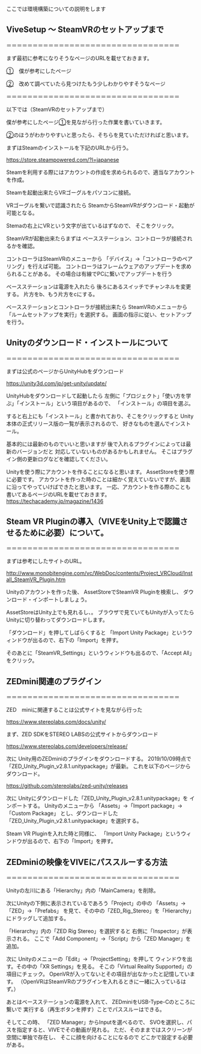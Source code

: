 ここでは環境構築についての説明をします


## ViveSetup ～ SteamVRのセットアップまで

＝＝＝＝＝＝＝＝＝＝＝＝＝＝＝＝＝＝＝＝＝＝＝＝＝＝＝＝＝＝＝＝＝

まず最初に参考になりそうなページのURLを載せておきます。

[①](https://www.moguravr.com/htcvive-setup/)　僕が参考にしたページ

[②](http://www.monobitengine.com/vc/WebDoc/contents/VRSettings/Install_ViveSetup.htm)　改めて調べていたら見つけたもう少しわかりやすそうなページ

＝＝＝＝＝＝＝＝＝＝＝＝＝＝＝＝＝＝＝＝＝＝＝＝＝＝＝＝＝＝＝＝＝

以下では（SteamVRのセットアップまで）

僕が参考にしたページ[①](https://www.moguravr.com/htcvive-setup/)を見ながら行った作業を書いていきます。

[②](http://www.monobitengine.com/vc/WebDoc/contents/VRSettings/Install_ViveSetup.htm)のほうがわかりやすいと思ったら、そちらを見ていただければと思います。

まずはSteamのインストールを下記のURLから行う。

https://store.steampowered.com/?l=japanese


Steamを利用する際にはアカウントの作成を求められるので、適当なアカウントを作成。


Steamを起動出来たらVRゴーグルをパソコンに接続。


VRゴーグルを繋いで認識されたら
SteamからSteamVRがダウンロード・起動が可能となる。

Stemaの右上にVRという文字が出ているはずなので、
そこをクリック。



SteamVRが起動出来たらまずは
ベースステーション、コントローラが接続されるかを確認。


コントローラはSteamVRのメニューから
「デバイス」→「コントローラのペアリング」を行えば可能。
コントローラはフレームウェアのアップデートを求められることがある。
その場合は有線でPCに繋いでアップデートを行う

ベースステーションは電源を入れたら
後ろにあるスイッチでチャンネルを変更する。
片方をb、もう片方をcにする。


ベースステーションとコントローラが接続出来たら
SteamVRのメニューから「ルームセットアップを実行」を選択する。
画面の指示に従い、セットアップを行う。









## Unityのダウンロード・インストールについて

＝＝＝＝＝＝＝＝＝＝＝＝＝＝＝＝＝＝＝＝＝＝＝＝＝＝＝＝＝＝＝＝＝


まずは公式のページからUnityHubをダウンロード

https://unity3d.com/jp/get-unity/update/

UnityHubをダウンロードして起動したら
左側に「プロジェクト」「使い方を学ぶ」「インストール」という項目があるので、
「インストール」の項目を選ぶ。

すると右上にも「インストール」と書かれており、そこをクリックすると
Unity本体の正式リリース版の一覧が表示されるので、
好きなものを選んでインストール。


基本的には最新のものでいいと思いますが
後で入れるプラグインによっては最新のバージョンだと
対応していないものがあるかもしれません。
そこはプラグイン側の更新ログなどを確認してください。



Unityを使う際にアカウントを作ることになると思います。
AssetStoreを使う際に必要です。
アカウントを作った時のことは細かく覚えていないですが、画面に沿ってやっていけばできたと思います。
一応、アカウントを作る際のことも書いてあるページのURLを載せておきます。
https://techacademy.jp/magazine/1436













## Steam VR Pluginの導入（VIVEをUnity上で認識させるために必要）について。

＝＝＝＝＝＝＝＝＝＝＝＝＝＝＝＝＝＝＝＝＝＝＝＝＝＝＝＝＝＝＝＝＝

まずは参考にしたサイトのURL。

http://www.monobitengine.com/vc/WebDoc/contents/Project_VRCloud/Install_SteamVR_Plugin.htm

Unityのアカウントを作った後、
AssetStoreでSteamVR Pluginを検索し、
ダウンロード・インポートしましょう。

AssetStoreはUnity上でも見れるし、。
ブラウザで見ていてもUnityが入ってたらUnityに切り替わってダウンロードします。


「ダウンロード」を押してしばらくすると
「Import Unity Package」というウィンドウが出るので、右下の「Import」を押す。

そのあとに「SteamVR_Settings」というウィンドウも出るので、「Accept All」をクリック。













## ZEDmini関連のプラグイン

＝＝＝＝＝＝＝＝＝＝＝＝＝＝＝＝＝＝＝＝＝＝＝＝＝＝＝＝＝＝＝＝＝

ZED　miniに関連することは公式サイトを見ながら行った

https://www.stereolabs.com/docs/unity/


まず、ZED SDKをSTEREO LABSの公式サイトからダウンロード

https://www.stereolabs.com/developers/release/


次に
Unity用のZEDminiのプラグインをダウンロードする。
2019/10/09時点で「ZED_Unity_Plugin_v2.8.1.unitypackage」が最新。
これを以下のページからダウンロード。

https://github.com/stereolabs/zed-unity/releases


次に
Unityにダウンロードした「ZED_Unity_Plugin_v2.8.1.unitypackage」を
インポートする。
Unityのメニューから
「Assets」->「Import package」->「Custom Package」
とし、ダウンロードした「ZED_Unity_Plugin_v2.8.1.unitypackage」を選択する。

Steam VR Pluginを入れた時と同様に、
「Import Unity Package」というウィンドウが出るので、右下の「Import」を押す。













## ZEDminiの映像をVIVEにパススルーする方法

＝＝＝＝＝＝＝＝＝＝＝＝＝＝＝＝＝＝＝＝＝＝＝＝＝＝＝＝＝＝＝＝＝

Unityの左川にある「Hierarchy」内の「MainCamera」を削除。

次にUnityの下側に表示されているであろう「Project」の中の
「Assets」->「ZED」->「Prefabs」
を見て、その中の「ZED_Rig_Stereo」を「Hierarchy」にドラッグして追加する。

「Hierarchy」内の「ZED Rig Stereo」を選択すると
右側に「Inspector」が表示される。
ここで「Add Component」->「Script」から「ZED Manager」を追加。

次に
Unityのメニューの「Edit」->「ProjectSetting」を押して
ウィンドウを出す。その中の「XR Settings」を見る。
そこの「Virtual Reality Supported」の項目にチェック。
OpenVRが入ってないとその項目が出なかったと記憶しています。
（OpenVRはSteamVRのプラグインを入れるときに一緒に入っているはず。）




あとはベースステーションの電源を入れて、
ZEDminiをUSB-Type-Cのところに繋いで
実行する（再生ボタンを押す）ことでパススルーはできる。






そしてこの時、
「ZED Manager」からInputを選べるので、
SVOを選択し、パスを指定すると、VIVEでその動画が見れる。
ただ、そのままではスクリーンが空間に単独で存在し、
そこに顔を向けることになるので
どこかで設定する必要がある。





